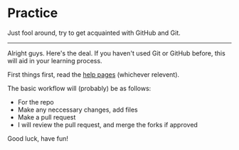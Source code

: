 Practice
========

Just fool around, try to get acquainted with GitHub and Git.

---

Alright guys.  Here's the deal.  If you haven't used Git or GitHub before, this will aid in your learning process.  

First things first, read the [help pages](https://help.github.com/) (whichever relevent).  

The basic workflow will (probably) be as follows:
* For the repo
* Make any neccessary changes, add files
* Make a pull request
* I will review the pull request, and merge the forks if approved

Good luck, have fun!
